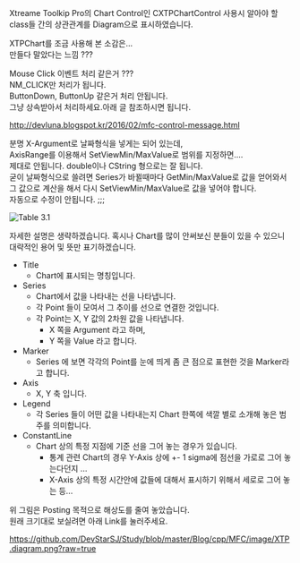 Xtreame Toolkip Pro의 Chart Control인 CXTPChartControl 사용시 알아야 할 class들 간의 상관관계를 Diagram으로 표시하였습니다.

XTPChart를 조금 사용해 본 소감은...  
만들다 말았다는 느낌 ???  

Mouse Click 이벤트 처리 같은거 ???  
NM_CLICK만 처리가 됩니다.   
ButtonDown, ButtonUp 같은거 처리 안됩니다.  
그냥 상속받아서 처리하세요.아래 글 참조하시면 됩니다.  

<http://devluna.blogspot.kr/2016/02/mfc-control-message.html>

분명 X-Argument로 날짜형식을 넣게는 되어 있는데,  
AxisRange를 이용해서 SetViewMin/MaxValue로 범위를 지정하면....  
제대로 안됩니다. double이나 CString 형으로는 잘 됩니다.  
굳이 날짜형식으로 쓸려면 Series가 바뀔때마다 GetMin/MaxValue로 값을 얻어와서  
그 값으로 계산을 해서 다시 SetViewMin/MaxValue로 값을 넣어야 합니다.  
자동으로 수정이 안됩니다. ;;;  

![Table 3.1](https://github.com/DevStarSJ/Study/blob/master/Blog/cpp/MFC/image/small.XTP.diagram.png?raw=true) 

자세한 설명은 생략하겠습니다. 혹시나 Chart를 많이 안써보신 분들이 있을 수 있으니 대략적인 용어 및 뜻만 표기하겠습니다.

* Title
  - Chart에 표시되는 명칭입니다.
* Series
  - Chart에서 값을 나타내는 선을 나타냅니다.
  - 각 Point 들이 모여서 그 추이를 선으로 연결한 것입니다.
  - 각 Point는 X, Y 값의 2차원 값을 나타냅니다.
    - X 쪽을 Argument 라고 하며,
    - Y 쪽을 Value 라고 합니다.
* Marker
  - Series 에 보면 각각의 Point를 눈에 띄게 좀 큰 점으로 표현한 것을 Marker라고 합니다.
* Axis
  - X, Y 축 입니다.
* Legend
  - 각 Series 들이 어떤 값을 나타내는지 Chart 한쪽에 색깔 별로 소개해 놓은 범주를 의미합니다.
* ConstantLine
  - Chart 상의 특정 지점에 기준 선을 그어 놓는 경우가 있습니다.
    - 통계 관련 Chart의 경우 Y-Axis 상에 +- 1 sigma에 점선을 가로로 그어 놓는다던지 ...
    - X-Axis 상의 특정 시간안에 값들에 대해서 표시하기 위해서 세로로 그어 놓는 등...

위 그림은 Posting 목적으로 해상도를 줄여 놓았습니다.  
원래 크기대로 보실려면 아래 Link를 눌러주세요.

<https://github.com/DevStarSJ/Study/blob/master/Blog/cpp/MFC/image/XTP.diagram.png?raw=true>
